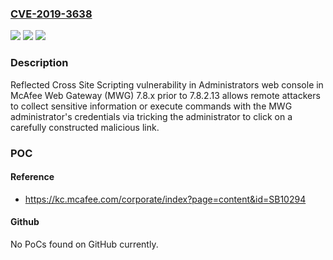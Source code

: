 ### [CVE-2019-3638](https://cve.mitre.org/cgi-bin/cvename.cgi?name=CVE-2019-3638)
![](https://img.shields.io/static/v1?label=Product&message=Web%20Gateway(MWG)&color=blue)
![](https://img.shields.io/static/v1?label=Version&message=7.8.x%3C%207.8.2.13%20&color=brighgreen)
![](https://img.shields.io/static/v1?label=Vulnerability&message=Reflected%20Cross%20Site%20Scripting%20vulnerability&color=brighgreen)

### Description

Reflected Cross Site Scripting vulnerability in Administrators web console in McAfee Web Gateway (MWG) 7.8.x prior to 7.8.2.13 allows remote attackers to collect sensitive information or execute commands with the MWG administrator's credentials via tricking the administrator to click on a carefully constructed malicious link.

### POC

#### Reference
- https://kc.mcafee.com/corporate/index?page=content&id=SB10294

#### Github
No PoCs found on GitHub currently.

